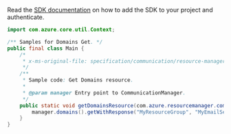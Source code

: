 Read the [SDK documentation](https://github.com/Azure/azure-sdk-for-java/blob/azure-resourcemanager-communication_1.1.0-beta.2/sdk/communication/azure-resourcemanager-communication/README.md) on how to add the SDK to your project and authenticate.

```java
import com.azure.core.util.Context;

/** Samples for Domains Get. */
public final class Main {
    /*
     * x-ms-original-file: specification/communication/resource-manager/Microsoft.Communication/preview/2021-10-01-preview/examples/domains/get.json
     */
    /**
     * Sample code: Get Domains resource.
     *
     * @param manager Entry point to CommunicationManager.
     */
    public static void getDomainsResource(com.azure.resourcemanager.communication.CommunicationManager manager) {
        manager.domains().getWithResponse("MyResourceGroup", "MyEmailServiceResource", "mydomain.com", Context.NONE);
    }
}
```

